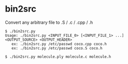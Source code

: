 # bin2src
Convert any arbitrary file to .S / .c / .cpp / .h 

```
$ ./bin2src.py 
Usage: ./bin2src.py <INPUT_FILE_0> [<INPUT_FILE_1> ...] <OUTPUT_SOURCE> <OUTPUT_HEADER>
   ex: ./bin2src.py /etc/passwd coco.cpp coco.h
   ex: ./bin2src.py /etc/passwd coco.S coco.h
   
$ ./bin2src.py molecule.ply molecule.c molecule.h
```

